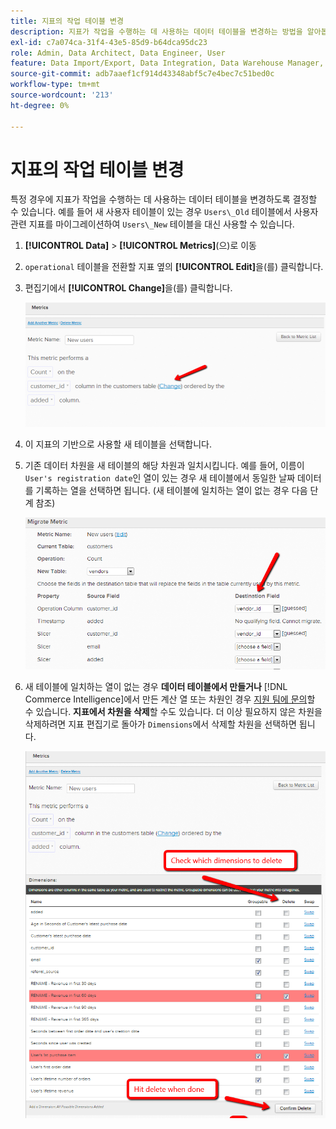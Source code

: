 ```yaml
---
title: 지표의 작업 테이블 변경
description: 지표가 작업을 수행하는 데 사용하는 데이터 테이블을 변경하는 방법을 알아봅니다.
exl-id: c7a074ca-31f4-43e5-85d9-b64dca95dc23
role: Admin, Data Architect, Data Engineer, User
feature: Data Import/Export, Data Integration, Data Warehouse Manager, Commerce Tables
source-git-commit: adb7aaef1cf914d43348abf5c7e4bec7c51bed0c
workflow-type: tm+mt
source-wordcount: '213'
ht-degree: 0%

---
```


# 지표의 작업 테이블 변경

특정 경우에 지표가 작업을 수행하는 데 사용하는 데이터 테이블을 변경하도록 결정할 수 있습니다. 예를 들어 새 사용자 테이블이 있는 경우 `Users\_Old` 테이블에서 사용자 관련 지표를 마이그레이션하여 `Users\_New` 테이블을 대신 사용할 수 있습니다.

1. **[!UICONTROL Data]** > **[!UICONTROL Metrics]**(으)로 이동
1. `operational` 테이블을 전환할 지표 옆의 **[!UICONTROL Edit]**&#x200B;을(를) 클릭합니다.
1. 편집기에서 **[!UICONTROL Change]**&#x200B;을(를) 클릭합니다.

   ![](../../assets/change-metrics-1.png)
1. 이 지표의 기반으로 사용할 새 테이블을 선택합니다.
1. 기존 데이터 차원을 새 테이블의 해당 차원과 일치시킵니다. 예를 들어, 이름이 `User's registration date`인 열이 있는 경우 새 테이블에서 동일한 날짜 데이터를 기록하는 열을 선택하면 됩니다. (새 테이블에 일치하는 열이 없는 경우 다음 단계 참조)

   ![](../../assets/change-metrics-2.png)

1. 새 테이블에 일치하는 열이 없는 경우 **데이터 테이블에서 만들거나** [!DNL Commerce Intelligence]에서 만든 계산 열 또는 차원인 경우 [지원 팀에 문의](https://experienceleague.adobe.com/docs/commerce-knowledge-base/kb/troubleshooting/miscellaneous/mbi-service-policies.html?lang=ko)할 수 있습니다. **지표에서 차원을 삭제**&#x200B;할 수도 있습니다. 더 이상 필요하지 않은 차원을 삭제하려면 지표 편집기로 돌아가 `Dimensions`에서 삭제할 차원을 선택하면 됩니다.

   ![](../../assets/change-metrics-3.png)
